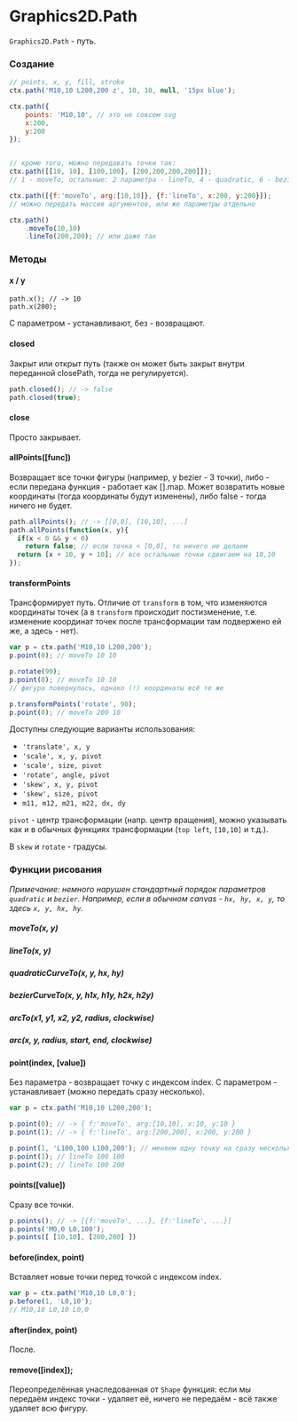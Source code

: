 Graphics2D.Path
===================

`Graphics2D.Path` - путь.

### Создание
```js
// points, x, y, fill, stroke
ctx.path('M10,10 L200,200 z', 10, 10, null, '15px blue');

ctx.path({
	points: 'M10,10', // это не совсем svg
	x:200,
	y:200
});


// кроме того, можно передавать точки так:
ctx.path([[10, 10], [100,100], [200,200,200,200]]);
// 1 - moveTo, остальные: 2 параметра - lineTo, 4 - quadratic, 6 - bezier

ctx.path([{f:'moveTo', arg:[10,10]}, {f:'lineTo', x:200, y:200}]);
// можно передать массив аргументов, или же параметры отдельно

ctx.path()
	.moveTo(10,10)
	.lineTo(200,200); // или даже так
```

### Методы
#### x / y
```
path.x(); // -> 10
path.x(200);
```
С параметром - устанавливают, без - возвращают.

#### closed
Закрыт или открыт путь (также он может быть закрыт внутри переданной closePath, тогда не регулируется).
```js
path.closed(); // -> false
path.closed(true);
```

#### close
Просто закрывает.

#### allPoints([func])
Возвращает все точки фигуры (например, у bezier - 3 точки), либо - если передана функция - работает как [].map. Может возвратить новые координаты (тогда координаты будут изменены), либо false - тогда ничего не будет.
```js
path.allPoints(); // -> [[0,0], [10,10], ...]
path.allPoints(function(x, y){
  if(x < 0 && y < 0)
    return false; // если точка < [0,0], то ничего не делаем
  return [x + 10, y + 10]; // все остальные точки сдвигаем на 10,10
});
```

#### transformPoints
Трансформирует путь. Отличие от `transform` в том, что изменяются координаты точек (а в `transform` происходит постизменение, т.е. изменение координат точек после трансформации там подвержено ей же, а здесь - нет).
```js
var p = ctx.path('M10,10 L200,200');
p.point(0); // moveTo 10 10

p.rotate(90);
p.point(0); // moveTo 10 10
// фигура повернулась, однако (!) координаты всё те же

p.transformPoints('rotate', 90);
p.point(0); // moveTo 200 10
```
Доступны следующие варианты использования:
- `'translate', x, y`
- `'scale', x, y, pivot`
- `'scale', size, pivot`
- `'rotate', angle, pivot`
- `'skew', x, y, pivot`
- `'skew', size, pivot`
- `m11, m12, m21, m22, dx, dy`

`pivot` - центр трансформации (напр. центр вращения), можно указывать как и в обычных функциях трансформации (`top left`, `[10,10]` и т.д.).

В `skew` и `rotate` - градусы.

### Функции рисования
*Примечание: немного нарушен стандартный порядок параметров `quadratic` и `bezier`. Например, если в обычном canvas - `hx, hy, x, y`, то здесь `x, y, hx, hy`.*
##### moveTo(x, y)
##### lineTo(x, y)
##### quadraticCurveTo(x, y, hx, hy)
##### bezierCurveTo(x, y, h1x, h1y, h2x, h2y)
##### arcTo(x1, y1, x2, y2, radius, clockwise)
##### arc(x, y, radius, start, end, clockwise)

#### point(index, [value])
Без параметра - возвращает точку с индексом index. С параметром - устанавливает (можно передать сразу несколько).
```js
var p = ctx.path('M10,10 L200,200');

p.point(0); // -> { f:'moveTo', arg:[10,10], x:10, y:10 }
p.point(1); // -> { f:'lineTo', arg:[200,200], x:200, y:200 }

p.point(1, 'L100,100 L100,200'); // меняем одну точку на сразу несколько
p.point(1); // lineTo 100 100
p.point(2); // lineTo 100 200
```

#### points([value])
Сразу все точки.
```js
p.points(); // -> [{f:'moveTo', ...}, {f:'lineTo', ...}]
p.points('M0,0 L0,100');
p.points([ [10,10], [200,200] ])
```

#### before(index, point)
Вставляет новые точки перед точкой с индексом index.
```js
var p = ctx.path('M10,10 L0,0');
p.before(1, 'L0,10');
// M10,10 L0,10 L0,0
```

#### after(index, point)
После.

#### remove([index]);
Переопределённая унаследованная от `Shape` функция: если мы передаём индекс точки - удаляет её, ничего не передаём - всё также удаляет всю фигуру.